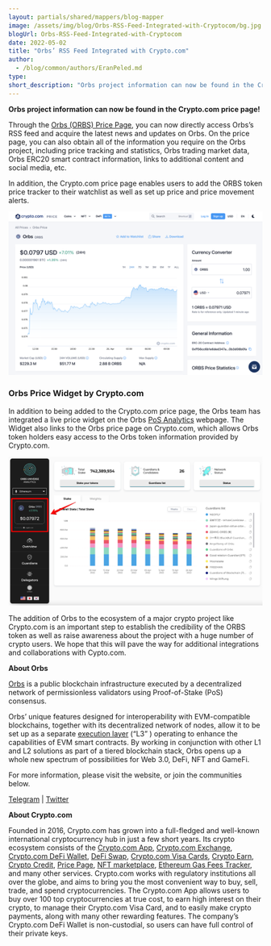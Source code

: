 ```yaml
---
layout: partials/shared/mappers/blog-mapper
image: /assets/img/blog/Orbs-RSS-Feed-Integrated-with-Cryptocom/bg.jpg
blogUrl: Orbs-RSS-Feed-Integrated-with-Cryptocom
date: 2022-05-02
title: "Orbs’ RSS Feed Integrated with Crypto.com"
author:
  - /blog/common/authors/EranPeled.md
type:
short_description: "Orbs project information can now be found in the Crypto.com price page! Through the Orbs (ORBS) Price Page, you can now directly access Orbs’s RSS feed and acquire the latest news and updates on Orbs. On the price page, you can also obtain all of the information you require on the Orbs project, including price tracking and statistics, Orbs trading market data, Orbs ERC20 smart contract information, links to additional content and social media, etc. "
---
```


**Orbs project information can now be found in the Crypto.com price page!**

Through the [Orbs (ORBS) Price Page](https://crypto.com/price/orbs), you can now directly access Orbs’s RSS feed and acquire the latest news and updates on Orbs. On the price page, you can also obtain all of the information you require on the Orbs project, including price tracking and statistics, Orbs trading market data, Orbs ERC20 smart contract information, links to additional content and social media, etc. 

In addition, the Crypto.com price page enables users to add the ORBS token price tracker to their watchlist as well as set up price and price movement alerts.

![pricepage](/assets/img/blog/Orbs-RSS-Feed-Integrated-with-Cryptocom/image1.png)


### Orbs Price Widget by Crypto.com

In addition to being added to the Crypto.com price page, the Orbs team has integrated a live price widget on the Orbs [PoS Analytics](https://analytics.orbs.network/ethereum/overview/stake) webpage. The Widget also links to the Orbs price page on Crypto.com, which allows Orbs token holders easy access to the Orbs token information provided by Crypto.com.


![pricepage](/assets/img/blog/Orbs-RSS-Feed-Integrated-with-Cryptocom/image2.png)


The addition of Orbs to the ecosystem of a major crypto project like Crypto.com is an important step to establish the credibility of the ORBS token as well as raise awareness about the project with a huge number of crypto users. We hope that this will pave the way for additional integrations and collaborations with Cypto.com.


<div class='line-separator'> </div>

**About Orbs**

[Orbs](http://orbs.com) is a public blockchain infrastructure executed by a decentralized network of permissionless validators using Proof-of-Stake (PoS) consensus.

Orbs’ unique features designed for interoperability with EVM-compatible blockchains, together with its decentralized network of nodes, allow it to be set up as a separate [execution layer](https://www.orbs.com/How-Orbs-Hybrid-Architecture-Is-Becoming-a-Game-Changer-in-DeFi/) (“L3” ) operating to enhance the capabilities of EVM smart contracts. By working in conjunction with other L1 and L2 solutions as part of a tiered blockchain stack, Orbs opens up a whole new spectrum of possibilities for Web 3.0, DeFi, NFT and GameFi.

For more information, please visit the website, or join the communities below.


[Telegram](https://t.me/OrbsNetwork) | [Twitter](https://twitter.com/orbs_network)


<div class='line-separator'> </div>

**About Crypto.com**

Founded in 2016, Crypto.com has grown into a full-fledged and well-known international cryptocurrency hub in just a few short years. Its crypto ecosystem consists of the [Crypto.com App](https://crypto.com/app), [Crypto.com Exchange](https://crypto.com/exchange), [Crypto.com DeFi Wallet](https://crypto.com/defi-wallet), [DeFi Swap](https://crypto.com/defi/swap), [Crypto.com Visa Cards](https://crypto.com/cards), [Crypto Earn](https://crypto.com/defi-wallet#earn), [Crypto Credit](https://crypto.com/credit), [Price Page](https://crypto.com/price/), [NFT marketplace](https://crypto.com/nft/marketplace), [Ethereum Gas Fees Tracker](https://crypto.com/defi/dashboard/gas-fees), and many other services. Crypto.com works with regulatory institutions all over the globe, and aims to bring you the most convenient way to buy, sell, trade, and spend cryptocurrencies. The Crypto.com App allows users to buy over 100 top cryptocurrencies at true cost, to earn high interest on their crypto, to manage their Crypto.com Visa Card, and to easily make crypto payments, along with many other rewarding features. The company’s Crypto.com DeFi Wallet is non-custodial, so users can have full control of their private keys.
